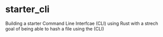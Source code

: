 # starter_cli

Building a starter Command Line Interfcae (CLI) using Rust with a strech goal of being able to hash a file using the (CLI)
